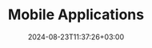 ---
title: "Mobile Applications"
date: 2024-08-23T11:37:26+03:00
weight: 2
summary: "Let our service help you build super reliable Android and iOS apps for your Internet radio that don't cost you moolah!"
---